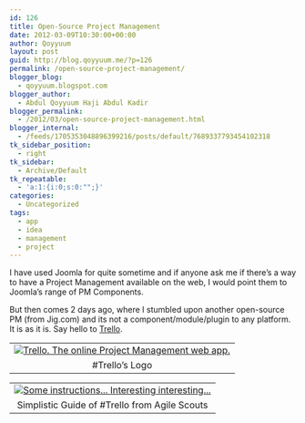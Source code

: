 ```yaml
---
id: 126
title: Open-Source Project Management
date: 2012-03-09T10:30:00+00:00
author: Qoyyuum
layout: post
guid: http://blog.qoyyuum.me/?p=126
permalink: /open-source-project-management/
blogger_blog:
  - qoyyuum.blogspot.com
blogger_author:
  - Abdul Qoyyuum Haji Abdul Kadir
blogger_permalink:
  - /2012/03/open-source-project-management.html
blogger_internal:
  - /feeds/1705353048896399216/posts/default/7689337793454102318
tk_sidebar_position:
  - right
tk_sidebar:
  - Archive/Default
tk_repeatable:
  - 'a:1:{i:0;s:0:"";}'
categories:
  - Uncategorized
tags:
  - app
  - idea
  - management
  - project
---
```

I have used Joomla for quite sometime and if anyone ask me if there&#8217;s a way to have a Project Management available on the web, I would point them to Joomla&#8217;s range of PM Components.

But then comes 2 days ago, where I stumbled upon another open-source PM (from Jig.com) and its not a component/module/plugin to any platform. It is as it is. Say hello to [Trello](http://www.trello.com/).

<table style="margin-left: auto; margin-right: auto; text-align: center;" cellspacing="0" cellpadding="0" align="center">
  <tr>
    <td style="text-align: center;">
      <a style="margin-left: auto; margin-right: auto;" href="http://i2.wp.com/blog.qoyyuum.me/wp-content/uploads/2012/03/trello.jpg"><img title="" src="http://i2.wp.com/blog.qoyyuum.me/wp-content/uploads/2012/03/trello.jpg?resize=640%2C320" alt="Trello. The online Project Management web app." border="0" data-recalc-dims="1" /></a>
    </td>
  </tr>
  
  <tr>
    <td style="text-align: center;">
      #Trello&#8217;s Logo
    </td>
  </tr>
</table>

<table style="margin-left: auto; margin-right: auto; text-align: center;" cellspacing="0" cellpadding="0" align="center">
  <tr>
    <td style="text-align: center;">
      <a style="margin-left: auto; margin-right: auto;" href="http://i1.wp.com/blog.qoyyuum.me/wp-content/uploads/2012/03/trello-agile-tool-project-management-dashboard.jpg"><img title="" src="http://i1.wp.com/blog.qoyyuum.me/wp-content/uploads/2012/03/trello-agile-tool-project-management-dashboard.jpg?resize=640%2C380" alt="Some instructions... Interesting interesting..." border="0" data-recalc-dims="1" /></a>
    </td>
  </tr>
  
  <tr>
    <td style="text-align: center;">
      Simplistic Guide of #Trello from Agile Scouts
    </td>
  </tr>
</table>

<div align="center">
</div>